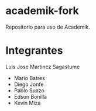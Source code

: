# academik-fork
Repositorio para uso de Academik.


# Integrantes
Luis Jose Martinez Sagastume
* Mario Batres
* Diego Jonfe
* Pablo Suazo
* Edson Bonilla
* Kevin Miza